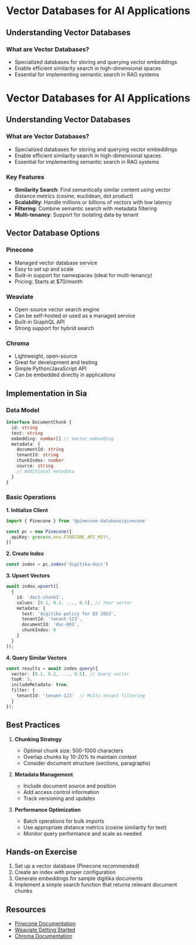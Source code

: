 # Vector Databases for AI Applications

## Understanding Vector Databases

### What are Vector Databases?

- Specialized databases for storing and querying vector embeddings
- Enable efficient similarity search in high-dimensional spaces
- Essential for implementing semantic search in RAG systems

# Vector Databases for AI Applications

## Understanding Vector Databases

### What are Vector Databases?

- Specialized databases for storing and querying vector embeddings
- Enable efficient similarity search in high-dimensional spaces
- Essential for implementing semantic search in RAG systems

### Key Features

- **Similarity Search**: Find semantically similar content using vector distance metrics (cosine, euclidean, dot product)
- **Scalability**: Handle millions or billions of vectors with low latency
- **Filtering**: Combine semantic search with metadata filtering
- **Multi-tenancy**: Support for isolating data by tenant

## Vector Database Options

### Pinecone

- Managed vector database service
- Easy to set up and scale
- Built-in support for namespaces (ideal for multi-tenancy)
- Pricing: Starts at $70/month

### Weaviate

- Open-source vector search engine
- Can be self-hosted or used as a managed service
- Built-in GraphQL API
- Strong support for hybrid search

### Chroma

- Lightweight, open-source
- Great for development and testing
- Simple Python/JavaScript API
- Can be embedded directly in applications

## Implementation in Sia

### Data Model

```typescript
interface DocumentChunk {
  id: string
  text: string
  embedding: number[] // Vector embedding
  metadata: {
    documentId: string
    tenantId: string
    chunkIndex: number
    source: string
    // Additional metadata
  }
}
```

### Basic Operations

**1. Initialize Client**

```typescript
import { Pinecone } from '@pinecone-database/pinecone'

const pc = new Pinecone({
  apiKey: process.env.PINECONE_API_KEY!,
})
```

**2. Create Index**

```typescript
const index = pc.index('digitika-docs')
```

**3. Upsert Vectors**

```typescript
await index.upsert([
  {
    id: 'doc1-chunk1',
    values: [0.1, 0.2, ..., 0.5], // Your vector
    metadata: {
      text: 'digitika policy for Q3 2023',
      tenantId: 'tenant-123',
      documentId: 'doc-001',
      chunkIndex: 0
    }
  }
]);
```

**4. Query Similar Vectors**

```typescript
const results = await index.query({
  vector: [0.1, 0.2, ..., 0.5], // Query vector
  topK: 5,
  includeMetadata: true,
  filter: {
    tenantId: 'tenant-123'  // Multi-tenant filtering
  }
});
```

## Best Practices

1. **Chunking Strategy**

   - Optimal chunk size: 500-1000 characters
   - Overlap chunks by 10-20% to maintain context
   - Consider document structure (sections, paragraphs)

2. **Metadata Management**

   - Include document source and position
   - Add access control information
   - Track versioning and updates

3. **Performance Optimization**
   - Batch operations for bulk imports
   - Use appropriate distance metrics (cosine similarity for text)
   - Monitor query performance and scale as needed

## Hands-on Exercise

1. Set up a vector database (Pinecone recommended)
2. Create an index with proper configuration
3. Generate embeddings for sample digitika documents
4. Implement a simple search function that returns relevant document chunks

## Resources

- [Pinecone Documentation](https://docs.pinecone.io/)
- [Weaviate Getting Started](https://weaviate.io/developers/weaviate/quickstart)
- [Chroma Documentation](https://docs.trychroma.com/)
